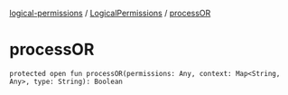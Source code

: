 [logical-permissions](../index.md) / [LogicalPermissions](index.md) / [processOR](.)

# processOR

`protected open fun processOR(permissions: Any, context: Map<String, Any>, type: String): Boolean`